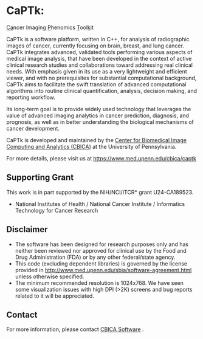# CaPTk:

<u>Ca</u>ncer Imaging <u>P</u>henomics <u>T</u>ool<u>k</u>it

CaPTk is a software platform, written in C++, for analysis of radiographic images of cancer, currently focusing on brain, breast, and lung cancer. CaPTk integrates advanced, validated tools performing various aspects of medical image analysis, that have been developed in the context of active clinical research studies and collaborations toward addressing real clinical needs. With emphasis given in its use as a very lightweight and efficient viewer, and with no prerequisites for substantial computational background, CaPTk aims to facilitate the swift translation of advanced computational algorithms into routine clinical quantification, analysis, decision making, and reporting workflow.

Its long-term goal is to provide widely used technology that leverages the value of advanced imaging analytics in cancer prediction, diagnosis, and prognosis, as well as in better understanding the biological mechanisms of cancer development.

CaPTk is developed and maintained by the <a href="https://www.cbica.upenn.edu/">Center for Biomedical Image Computing and Analytics (CBICA)</a> at the University of Pennsylvania.

For more details, please visit us at https://www.med.upenn.edu/cbica/captk

## Supporting Grant
This work is in part supported by the NIH/NCI/ITCR* grant U24-CA189523.
* National Institutes of Health / National Cancer Institute / Informatics Technology for Cancer Research

## Disclaimer
- The software has been designed for research purposes only and has neither been reviewed nor approved for clinical use by the Food and Drug Administration (FDA) or by any other federal/state agency.
- This code (excluding dependent libraries) is governed by the license provided in http://www.med.upenn.edu/sbia/software-agreement.html unless otherwise specified.
- The minimum recommended resolution is 1024x768. We have seen some visualization issues with high DPI (>2K) screens and bug reports related to it will be appreciated.

## Contact
For more information, please contact <a href="mailto:software@cbica.upenn.edu">CBICA Software</a> .
